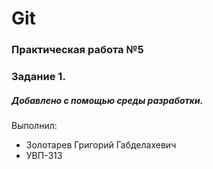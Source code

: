 # Git
### Практическая работа №5
### Задание 1.
##### Добавлено с помощью среды разработки.
Выполнил:
* Золотарев Григорий Габделахевич
* УВП-313

